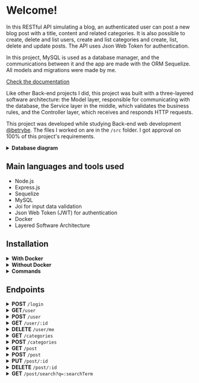 # Welcome!

In this RESTful API simulating a blog, an authenticated user can post a new blog post with a title, content and related categories. It is also possible to create, delete and list users, create and list categories and create, list, delete and update posts. The API uses Json Web Token for authentication.

In this project, MySQL is used as a database manager, and the communications between it and the app are made with the ORM Sequelize. All models and migrations were made by me.

[Check the documentation](https://blogs-api-backend-production.up.railway.app/api-docs/)

Like other Back-end projects I did, this project was built with a three-layered software architecture: the Model layer, responsible for communicating with the database, the Service layer in the middle, which validates the business rules, and the Controller layer, which receives and responds HTTP requests.

This project was developed while studying Back-end web development [@betrybe](https://github.com/betrybe). The files I worked on are in the ```/src``` folder. I got approval on 100% of this project's requirements.

<details>
<summary><strong>Database diagram</strong></summary>

![EER Diagram](https://user-images.githubusercontent.com/75266925/203593073-41acb414-3a4e-4bf2-95fc-78aa08276c38.png)

</details>

## Main languages and tools used

- Node.js
- Express.js
- Sequelize
- MySQL
- Joi for input data validation
- Json Web Token (JWT) for authentication
- Docker
- Layered Software Architecture

## Installation

<details>
<summary><strong>With Docker</strong></summary>

- Start the `blogs_api` and `blogs_api_db` containers with the `docker-compose up -d --build` command
- Access the `blogs_api` container terminal with `docker exec -it blogs_api bash`
- In the terminal, install the dependencies with `npm install`
- **All other node commands must be run inside the container**

</details>

<details>
<summary><strong>Without Docker</strong></summary>

- Install the dependencies with ``` npm install ``` (requires node on version 16)
- Configure a `.env` file based on the `.env.example` avaliable.

</details>

<details>
<summary><strong>Commands</strong></summary>

- Run the app with `npm start` or `npm run debug` (live reload)
- To run the project's requirements tests, use `npm test` for all tests or `npm test <test-name>` for a specific requirement (ex. `npm test req01`)
- Use `npm run drop` to delete the database
- Use `npm run prestart` to create the database and its tables
- Use `npm run seed` to populate the tables

</details>

## Endpoints

<details>
<summary><strong>POST</strong> <code>/login</code></summary>

<br />

- Validates the sent email and password and returns a JWT token.

<br />

- Example request body:

```json
  {
    "email": "string",
    "password": "string"
  }
```

- Example of returned token:

```json
{
  "token": "eyJhbGciOiJIUzI1NiIsInR5cCI6IkpXVCJ9.eyJzdWIiOiIxMjM0NTY3ODkwIiwibmFtZSI6IkpvaG4gRG9lIiwiaWF0IjoxNTE2MjM5MDIyfQ.SflKxwRJSMeKKF2QT4fwpMeJf36POk6yJV_adQssw5c"
}
```

Examples of *invalid* requests:
  
- Response for request without any of the required fields (status 400):

```json
{ "message": "Some required fields are missing" }
```
  
- Response for request where "email" and/or "password" are incorrect or do not exist (status 400):
  
  ```json
  { "message": "Invalid fields" }
  ```

</details>

<details>
<summary><strong>GET</strong><code>/user</code></summary>

<br />

- Returns an array with all the registered users ordered by their id, or an empty array if there are no users. **Requires a valid token**

<br />

- Example:

```json
[
  {
      "id": 1,
      "displayName": "Lewis Hamilton",
      "email": "lewishamilton@gmail.com",
      "image": "https://upload.wikimedia.org/wikipedia/commons/1/18/Lewis_Hamilton_2016_Malaysia_2.jpg"
  },
  {
      "id": 2,
      "displayName": "Brett Wiltshire",
      "email": "brett@email.com",
      "image": "http://4.bp.blogspot.com/_YA50adQ-7vQ/S1gfR_6ufpI/AAAAAAAAAAk/1ErJGgRWZDg/S45/brett.png"
  },
]
```

</details>

<details>
<summary><strong>POST</strong> <code>/user</code></summary>

<br />

- Creates a new user returns a valid Json Web Token. Validations are done in the request body. 

<br />

- Example request body:

```json
{
  "displayName": "Brett Wiltshire",
  "email": "brett@email.com",
  "password": "123456",
  "image": "http://4.bp.blogspot.com/_YA50adQ-7vQ/S1gfR_6ufpI/AAAAAAAAAAk/1ErJGgRWZDg/S45/brett.png"
  // image is not requireed
}
```

- Example of response for valid entry:

```json
  {
    "token": "eyJhbGciOiJIUzI1NiIsInR5cCI6IkpXVCJ9.eyJwYXlsb2FkIjp7ImlkIjo1LCJkaXNwbGF5TmFtZSI6InVzdWFyaW8gZGUgdGVzdGUiLCJlbWFpbCI6InRlc3RlQGVtYWlsLmNvbSIsImltYWdlIjoibnVsbCJ9LCJpYXQiOjE2MjAyNDQxODcsImV4cCI6MTYyMDY3NjE4N30.Roc4byj6mYakYqd9LTCozU1hd9k_Vw5IWKGL4hcCVG8"
  }
```

Examples of *invalid* requests:
  
- Response for request with the "displayName" field with less than 8 characters (status 400):

```json
{
  "message": "\"displayName\" length must be at least 8 characters long"
}
```
  
- Response for request with invalid "email" (status 400):
  
```json
{
  "message": "\"email\" must be a valid email"
}
```

- Response for request with an invalid "password" length (status 400):

```json
{
  "message": "\"password\" length must be at least 6 characters long"
}
```

- Response for request with an existing user (status 409):

```json
{
  "message": "User already registered"
}
```

</details>
  
<details>
<summary><strong>GET</strong> <code>/user/:id</code></summary>

<br />

- Returns the user with the specified id. **Requires a valid token**

<br />

- Example of response for valid entry:

```json
{
  "id": 1,
  "displayName": "Lewis Hamilton",
  "email": "lewishamilton@gmail.com",
  "image": "https://upload.wikimedia.org/wikipedia/commons/1/18/Lewis_Hamilton_2016_Malaysia_2.jpg"
}
```
 
- Response for invalid id (status 404):

```json
{
  "message": "User does not exist"
}
```

</details>

<details>
<summary><strong>DELETE</strong> <code>/user/me</code></summary>

<br />

- Deletes the logged in user according to the id in the token. **Requires a valid token**

<br />

</details>
  
<details>
<summary><strong>GET</strong> <code>/categories</code></summary>

<br />

- Returns an array with all the registered categories, or an empty array if there are none. **Requires a valid token**

<br />

- Example:

```json
[
  {
      "id": 1,
      "name": "Inovação"
  },
  {
      "id": 2,
      "name": "Escola"
  },

  /* ... */
]
```

</details>

<details>
<summary><strong>POST</strong> <code>/categories</code></summary>

<br />

- Adds a new category in the database and returns it with an inserted id. **Requires a valid token**

<br />

- Example request body:

```json
{
  "name": "Typescript"
}
```

- Example of response for valid entry:

```json
{
  "id": 3,
  "name": "Typescript"
}
```

- Response for request without a "name" field (status 400):

```json
  { "message": "\"name\" is required" }
```

</details>

<details>
<summary><strong>GET</strong> <code>/post</code></summary>

<br />

- Returns an array with all the registered posts, or an empty array if there are none. **Requires a valid token**

<br />

- Example:

```json
[
  {
    "id": 1,
    "title": "Post do Ano",
    "content": "Melhor post do ano",
    "userId": 1,
    "published": "2011-08-01T19:58:00.000Z",
    "updated": "2011-08-01T19:58:51.000Z",
    "user": {
      "id": 1,
      "displayName": "Lewis Hamilton",
      "email": "lewishamilton@gmail.com",
      "image": "https://upload.wikimedia.org/wikipedia/commons/1/18/Lewis_Hamilton_2016_Malaysia_2.jpg"
    },
    "categories": [
      {
        "id": 1,
        "name": "Inovação"
      }
    ]
  },
  
  /* ... */
]
```

</details>

<details>
<summary><strong>POST</strong> <code>/post</code></summary>

<br />

- Adds a new post and links it with its respective categories. Returns it with an inserted id. **Requires a valid token**

<br />

- Example request body:

```json
{
  "title": "Latest updates, August 1st",
  "content": "The whole text for the blog post goes here in this key",
  "categoryIds": [1, 2]
}
```

- Example of response for valid entry:

```json
{
  "id": 3,
  "title": "Latest updates, August 1st",
  "content": "The whole text for the blog post goes here in this key",
  "userId": 1,
  "updated": "2022-05-18T18:00:01.196Z",
  "published": "2022-05-18T18:00:01.196Z"
}
```

Examples of *invalid* requests:
  
- Response for request without any of the required felds (status 400):

```json
{
  "message": "Some required fields are missing"
}
```
  
- Response for request with non existant "categoryId" (status 400):
  
  ```json
{
  "message": "one or more \"categoryIds\" not found"
}
```

</details>

<details>
<summary><strong>GET</strong> <code>/post/:id</code></summary>

<br />

- Returns the post with the specified id. **Requires a valid token**

<br />

- Example of response for valid entry:

```json
{
  "id": 1,
  "title": "Post do Ano",
  "content": "Melhor post do ano",
  "userId": 1,
  "published": "2011-08-01T19:58:00.000Z",
  "updated": "2011-08-01T19:58:51.000Z",
  "user": {
      "id": 1,
      "displayName": "Lewis Hamilton",
      "email": "lewishamilton@gmail.com",
      "image": "https://upload.wikimedia.org/wikipedia/commons/1/18/Lewis_Hamilton_2016_Malaysia_2.jpg"
  },
  "categories": [
      {
          "id": 1,
          "name": "Inovação"
      }
  ]
}
```
 
- Response for invalid id (status 404):

```json
{
  "message": "Post does not exist"
}
```

</details>

<details>
<summary><strong>PUT</strong> <code>/post/:id</code></summary>

<br />

- Updates and returns the post with the specified id. Only the user that is the author of the post can update it, and only the "title" and "content" fields are updatable. **Requires a valid token**

<br />

- Example request body:

```json
{
  "title": "Latest updates, August 1st",
  "content": "The whole text for the blog post goes here in this key"
}
```

- Example of response for valid entry:

```json
{
  "id": 3,
  "title": "Latest updates, August 1st",
  "content": "The whole text for the blog post goes here in this key",
  "userId": 1,
  "published": "2022-05-18T18:00:01.000Z",
  "updated": "2022-05-18T18:07:32.000Z",
  "user": {
    "id": 1,
    "displayName": "Lewis Hamilton",
    "email": "lewishamilton@gmail.com",
    "image": "https://upload.wikimedia.org/wikipedia/commons/1/18/Lewis_Hamilton_2016_Malaysia_2.jpg"
  },
  "categories": [
    {
      "id": 1,
      "name": "Inovação"
    },
    {
      "id": 2,
      "name": "Escola"
    }
  ]
}
```
Examples of *invalid* requests:
  
- Response for request without any of the required felds (status 400):

```json
{
  "message": "Some required fields are missing"
}
```
  
- Response for request to update post of unauthorized user (status 401):
  
```json
  {
    "message": "Unauthorized user"
  }
```

</details>

<details>
<summary><strong>DELETE</strong> <code>/post/:id</code></summary>

<br />

- Deletes the post with the specified id. Only the user that is the author of the post can delete it. **Requires a valid token**

<br />

Examples of *invalid* requests:
  
- Response for request to delete post of unauthorized user (status 401):
  
  ```json
  {
    "message": "Unauthorized user"
  }
```

- Response for request with invalid id (status 404):
  
  ```json
{
  "message": "Post does not exist"
}
```

</details>

<details>
<summary><strong>GET</strong> <code>/post/search?q=:searchTerm</code></summary>

<br />

- Returns an array of posts matching the searchTerm in their titles and/or content. Returns an empty array if there are no matches. **Requires a valid token**

<br />

- Example of response for valid entry:

```json
// GET /post/search?q=Vamos que vamos

[
  {
    "id": 2,
    "title": "Vamos que vamos",
    "content": "Foguete não tem ré",
    "userId": 1,
    "published": "2011-08-01T19:58:00.000Z",
    "updated": "2011-08-01T19:58:51.000Z",
    "user": {
      "id": 1,
      "displayName": "Lewis Hamilton",
      "email": "lewishamilton@gmail.com",
      "image": "https://upload.wikimedia.org/wikipedia/commons/1/18/Lewis_Hamilton_2016_Malaysia_2.jpg"
    },
    "categories": [
      {
        "id": 2,
        "name": "Escola"
      }
    ]
  }
]
```

</details>
